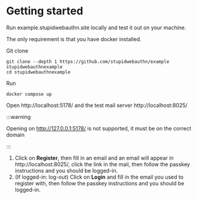 # Getting started

Run example.stupidwebauthn.site locally and test it out on your machine.

The only requirement is that you have docker installed.

Git clone

```
git clone --depth 1 https://github.com/stupidwebauthn/example stupidwebauthnexample
cd stupidwebauthnexample
```

Run

```
docker compose up
```

Open http://localhost:5178/ and the test mail server http://localhost:8025/

:::warning

Opening on http://127.0.0.1:5178/ is not supported, it must be on the correct domain

:::

1. Click on **Register**, then fill in an email and an email will appear in http://localhost:8025/, click the link in the mail, then follow the passkey instructions and you should be logged-in.
2. (If logged-in: log-out) Click on **Login** and fill in the email you used to register with, then follow the passkey instructions and you should be logged-in.
